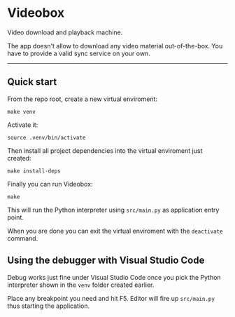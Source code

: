 # Videobox

Video download and playback machine.

The app doesn't allow to download any video material out-of-the-box. You have to provide a valid sync service on your own.

* * *

## Quick start

From the repo root, create a new virtual enviroment: 

`make venv`

Activate it:

`source .venv/bin/activate`

Then install all project dependencies into the virtual enviroment just created:

`make install-deps`

Finally you can run Videobox:

`make`

This will run the Python interpreter using `src/main.py` as application entry point.

When you are done you can exit the virtual enviroment with the `deactivate` command.

## Using the debugger with Visual Studio Code

Debug works just fine under Visual Studio Code once you pick the Python interpreter shown in the `venv` folder created earlier. 

Place any breakpoint you need and hit F5. Editor will fire up `src/main.py` thus starting the application.

